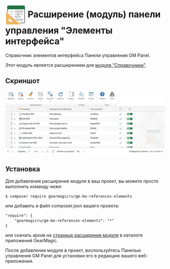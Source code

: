 # <img src="https://raw.githubusercontent.com/gearmagicru/gm-be-references-elements/refs/heads/master/assets/images/icon.svg" width="64px" height="64px" align="absmiddle"> Расширение (модуль) панели управления "Элементы интерфейса"

Справочник элементов интерфейса Панели управления GM Panel.

Этот модуль является расширением для [модуля "Справочники"](https://github.com/gearmagicru/gm-be-references).

## Скриншот
<img src="https://github.com/gearmagicru/gm-be-references-elements/blob/master/assets/help/grid.png?raw=true">

## Установка

Для добавления расширения модуля в ваш проект, вы можете просто выполнить команду ниже:

```
$ composer require gearmagicru/gm-be-references-elements
```

или добавить в файл composer.json вашего проекта:
```
"require": {
    "gearmagicru/gm-be-references-elements": "*"
}
```
или скачать архив на [странице расширения модуля](https://apps.gearmagic.ru/component/gm-be-references-elements) в каталоге приложений GearMagic.

После добавления модуля в проект, воспользуйтесь Панелью управления GM Panel для установки его в редакцию вашего веб-приложения.
